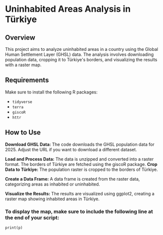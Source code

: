 # Uninhabited Areas Analysis in Türkiye

## Overview
This project aims to analyze uninhabited areas in a country using the Global Human Settlement Layer (GHSL) data. The analysis involves downloading population data, cropping it to Türkiye's borders, and visualizing the results with a raster map.

## Requirements
Make sure to install the following R packages:

- `tidyverse`
- `terra`
- `giscoR`
- `httr`

## How to Use
  
  **Download GHSL Data:** 
The code downloads the GHSL population data for 2025. Adjust the URL if you want to download a different dataset.

  **Load and Process Data:** The data is unzipped and converted into a raster format.
The borders of Türkiye are fetched using the giscoR package.
  **Crop Data to Türkiye:** The population raster is cropped to the borders of Türkiye.

  **Create a Data Frame:** A data frame is created from the raster data, categorizing areas as inhabited or uninhabited.

  **Visualize the Results:** The results are visualized using ggplot2, creating a raster map showing inhabited areas in Türkiye.


### To display the map, make sure to include the following line at the end of your script:
`print(p)`